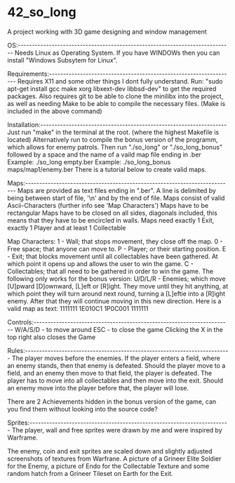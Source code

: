 # 42_so_long
A project working with 3D game designing and window management


OS:----------------------------------------------------------------------------
Needs Linux as Operating System.
If you have WINDOWs then you can install "Windows Subsytem for Linux".

Requirements:------------------------------------------------------------------
Requires X11 and some other things I dont fully understand.
Run:
"sudo apt-get install gcc make xorg libxext-dev libbsd-dev"
to get the required packages.
Also requires git to be able to clone the minilibx into the project,
as well as needing Make to be able to compile the necessary files. (Make is included in the above command)


Installation:------------------------------------------------------------------
Just run "make" in the terminal at the root.
(where the highest Makefile is located)
Alternatively run <make bonus> to compile the bonus version of the programm,
which allows for enemy patrols.
Then run "./so_long" or "./so_long_bonus" followed by a space and the
name of a vaild map file ending in .ber
Example: ./so_long empty.ber
Example: ./so_long_bonus maps/map1/enemy.ber
There is a tutorial below to create valid maps.


Maps:--------------------------------------------------------------------------
Maps are provided as text files ending in ".ber".
A line is delimited by being between start of file, 
'\n' and by the end of file.
Maps consist of valid Ascii-Characters (further info see 'Map Characters')
Maps have to be rectangular
Maps have to be closed on all sides, diagonals included, this means that they
have to be encircled in walls.
Maps need exactly 1 Exit, exactly 1 Player and at least 1 Collectable

Map Characters:
1 		- 	Wall; that stops movement, they close off the map.
0 		- 	Free space; that anyone can move to.
P 		- 	Player; or their starting position.
E 		- 	Exit; that blocks movement until all collectables have been 
			gathered. At which point it opens up and allows the user
			to win the game.
C 		- 	Collectables; that all need to be gathered in order to win the game.
The following only works for the bonus version:
U/D/L/R -	Enemies; which move [U]pward [D]ownward, [L]eft or [R]ight.
			They move until they hit anything, at which point they will turn
			around next round, turning a [L]eftie into a [R]ight enemy.
			After that they will continue moving in this new direction.
Here is a valid map as text:
1111111
1E010C1
1P0C001
1111111

Controls:----------------------------------------------------------------------
W/A/S/D	-	to move around
ESC		-	to close the game
Clicking the X in the top right also closes the Game

Rules:-------------------------------------------------------------------------
The player moves before the enemies. If the player enters a field,
where an enemy stands, then that enemy is defeated.
Should the player move to a field, and an enemy then move to that field,
the player is defeated.
The player has to move into all collectables and then move into the exit.
Should an enemy move into the player before that, the player will lose.

There are 2 Achievements hidden in the bonus version of the game, can you find them
without looking into the source code?


Sprites:-----------------------------------------------------------------------
The player, wall and free sprites were drawn by me and were inspired by Warframe.

The enemy, coin and exit sprites are scaled down and slightly adjusted screenshots of textures from Warfrane.
A picture of a Grineer Elite Soldier for the Enemy, a picture of Endo for the Collectable Texture and some random hatch from a Grineer Tileset on Earth for the Exit.